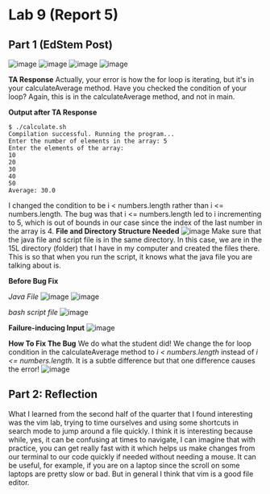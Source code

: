 # Lab 9 (Report 5)
## Part 1 (EdStem Post)
![image](https://github.com/JarvicSena/cse15l-lab-reports/assets/130111913/d545a3a0-967a-489c-a87a-91b7e542b85c)
![image](https://github.com/JarvicSena/cse15l-lab-reports/assets/130111913/0f7ca24d-e889-4c0f-aa4c-6d2d2d8316bc)
![image](https://github.com/JarvicSena/cse15l-lab-reports/assets/130111913/3ad625a4-ad8c-4da9-8a7c-6c71076052f0)
![image](https://github.com/JarvicSena/cse15l-lab-reports/assets/130111913/2f99dd96-6d12-4719-b08f-33ff819b8fe4)

**TA Response**
Actually, your error is how the for loop is iterating, but it's in your calculateAverage method. Have you checked the condition of your loop? Again, this is in the calculateAverage method, and not in main.

**Output after TA Response**
```
$ ./calculate.sh
Compilation successful. Running the program...
Enter the number of elements in the array: 5
Enter the elements of the array:
10
20
30
40
50
Average: 30.0
```
I changed the condition to be i < numbers.length rather than i <= numbers.length. The bug was that i <= numbers.length led to i incrementing to 5, which is out of bounds in our case since  the index of the last number in the array is 4. 
**File and Directory Structure Needed**
![image](https://github.com/JarvicSena/cse15l-lab-reports/assets/130111913/11c4251a-b2e3-499a-95ea-4b46b783c1cc)
Make sure that the java file and script file is in the same directory. In this case, we are in the 15L directory (folder) that I have in my computer and created the files there. This is so that when you run the script, it knows what the java file you are talking about is.

**Before Bug Fix**

*Java File*
![image](https://github.com/JarvicSena/cse15l-lab-reports/assets/130111913/8d8ed198-ed6b-450c-801e-3220d8cf77ac)
![image](https://github.com/JarvicSena/cse15l-lab-reports/assets/130111913/0a00bc8f-e959-49cd-8909-021e4cd8ca44)

*bash script file*
![image](https://github.com/JarvicSena/cse15l-lab-reports/assets/130111913/1370c7f9-c7d7-4045-9a6b-0273a07f698a)

**Failure-inducing Input**
![image](https://github.com/JarvicSena/cse15l-lab-reports/assets/130111913/3d642b1b-725e-4eec-8d95-9f0d98d063cc)

**How To Fix The Bug**
We do what the student did! We change the for loop condition in the calculateAverage method to *i < numbers.length* instead of *i <= numbers.length.* It is a subtle difference but that one difference causes the error!
![image](https://github.com/JarvicSena/cse15l-lab-reports/assets/130111913/f73bf31b-1195-4dde-93b0-f990ce4e92ea)

## Part 2: Reflection
What I learned from the second half of the quarter that I found interesting was the vim lab, trying to time ourselves and using some shortcuts in search mode to jump around a file quickly. I think it is interesting because while, yes, it can be confusing at times to navigate, I can imagine that with practice, you can get really fast with it which helps us make changes from our terminal to our code quickly if needed without needing a mouse. It can be useful, for example, if you are on a laptop since the scroll on some laptops are pretty slow or bad. But in general I think that vim is a good file editor.
